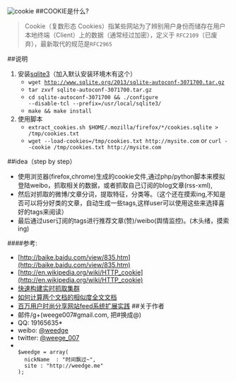 ![cookie](https://raw.github.com/weedge/cookie/master/images.jpeg)
##COOKIE是什么?
> Cookie（复数形态 Cookies）指某些网站为了辨别用户身份而储存在用户本地终端（Client）上的数据（通常经过加密），定义于 `RFC2109`（已废弃），最新取代的规范是`RFC2965`


##说明
1. 安装[sqlite3](http://www.sqlite.org)（加入默认安装环境木有这个）
    - <code>wget http://www.sqlite.org/2013/sqlite-autoconf-3071700.tar.gz </code>
    - <code>tar zxvf sqlite-autoconf-3071700.tar.gz </code>
    - <code>cd sqlite-autoconf-3071700 && ./configure --disable-tcl --prefix=/usr/local/sqlite3/</code>
    - <code>make && make install</code>
2. 使用脚本
    *  `extract_cookies.sh $HOME/.mozilla/firefox/*/cookies.sqlite > /tmp/cookies.txt`
    *  `wget --load-cookies=/tmp/cookies.txt http://mysite.com` or `curl --cookie /tmp/cookies.txt http://mysite.com `


##idea（step by step）
* 使用浏览器(firefox,chrome)生成的cookie文件,通过php/python脚本来模拟登陆weibo，抓取相关的数据，或者抓取自己订阅的blog文章(rss-xml),
* 然后对抓取的微博/文章分词，提取特征，分类等。（这个还在摸索ing,不知是否可以将分好类的文章，自动生成一些tags,这样user可以使用这些来选择喜好的tags来阅读）
* 最后通过user订阅的tags进行推荐文章(赞)/weibo(舆情监控)。(木头绪，摸索ing)

####参考:
* [http://baike.baidu.com/view/835.htm](http://baike.baidu.com/view/835.htm)
* [http://en.wikipedia.org/wiki/HTTP_cookie](http://en.wikipedia.org/wiki/HTTP_cookie) 
* [快速构建实时抓取集群](http://www.searchtb.com/2011/07/%E5%BF%AB%E9%80%9F%E6%9E%84%E5%BB%BA%E5%AE%9E%E6%97%B6%E6%8A%93%E5%8F%96%E9%9B%86%E7%BE%A4.html)
* [如何计算两个文档的相似度全文文档](http://www.52nlp.cn/%E5%A6%82%E4%BD%95%E8%AE%A1%E7%AE%97%E4%B8%A4%E4%B8%AA%E6%96%87%E6%A1%A3%E7%9A%84%E7%9B%B8%E4%BC%BC%E5%BA%A6%E5%85%A8%E6%96%87%E6%96%87%E6%A1%A3)
* [百万用户时尚分享网站feed系统扩展实践](http://www.csdn.net/article/2013-11-07/2817430-design-decisions-for-scaling-your-high-traffic-feeds?utm_campaign=Manong_Weekly_Issue_10&utm_medium=EDM&utm_source=Manong_Weekly)
##关于作者
* 邮件/g+(weege007#gmail.com, 把#换成@)
* QQ: 19165635*
* weibo: [@weedge](http://weibo.com/weedge)
* twitter: [@weege_007](http://twitter.com/weege_007)
* <code>
  $weedge = array(
    nickName  : "时间飘过~",
    site : "http://weedge.me" 
  );
  </code>
